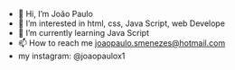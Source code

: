 - 👋 Hi, I’m João Paulo
- 👀 I’m interested in html, css, Java Script, web Develope
- 🌱 I’m currently learning Java Script
- 📫 How to reach me joaopaulo.smenezes@hotmail.com
- my instagram: @joaopaulox1

<!---
jpsmenezes/jpsmenezes is a ✨ special ✨ repository because its `README.md` (this file) appears on your GitHub profile.
You can click the Preview link to take a look at your changes.
--->
